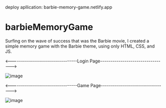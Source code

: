 deploy apllication: barbie-memory-game.netlify.app

# barbieMemoryGame
Surfing on the wave of success that was the Barbie movie, I created a simple memory game with the Barbie theme, using only HTML, CSS, and JS.

<---------------------------------Login Page--------------------------------->

![image](https://github.com/LukasPio/barbieMemoryGame/assets/136334267/e71e0dfa-2d6d-4eaa-a9c0-708a9dc55b98)

<---------------------------------Game Page--------------------------------->

![image](https://github.com/LukasPio/barbieMemoryGame/assets/136334267/0c0fd41f-80ea-4824-b15e-325b8de01c20)


